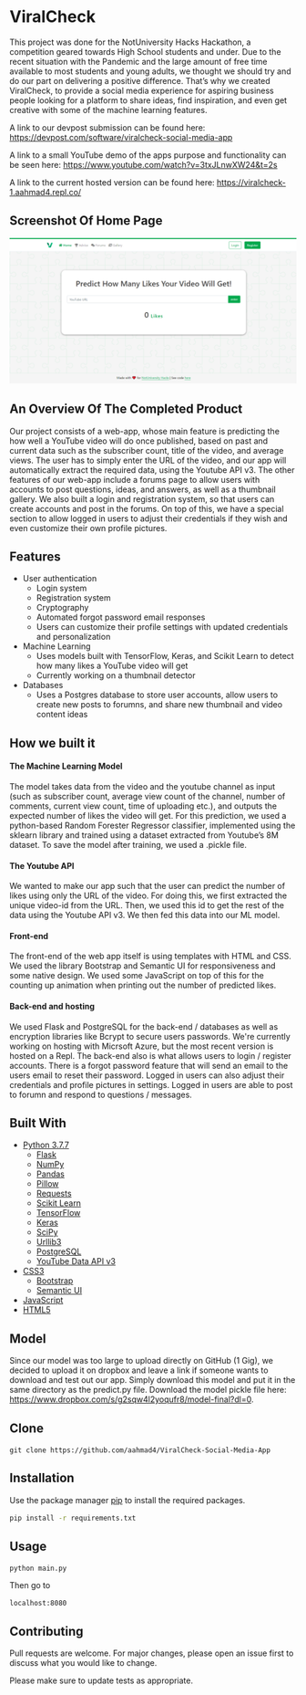# ViralCheck

This project was done for the NotUniversity Hacks Hackathon, a competition geared towards High School students and under. Due to the recent situation with the Pandemic and the large amount of free time available to most students and young adults, we thought we should try and do our part on delivering a positive difference. That’s why we created ViralCheck, to provide a social media experience for aspiring business people looking for a platform to share ideas, find inspiration, and even get creative with some of the machine learning features. 

A link to our devpost submission can be found here: https://devpost.com/software/viralcheck-social-media-app

A link to a small YouTube demo of the apps purpose and functionality can be seen here: https://www.youtube.com/watch?v=3txJLnwXW24&t=2s

A link to the current hosted version can be found here: https://viralcheck-1.aahmad4.repl.co/

## Screenshot Of Home Page
![](ViralCheckPic.PNG)

## An Overview Of The Completed Product

Our project consists of a web-app, whose main feature is predicting the how well a YouTube video will do once published, based on past and current data such as the subscriber count, title of the video, and average views. The user has to simply enter the URL of the video, and our app will automatically extract the required data, using the Youtube API v3. The other features of our web-app include a forums page to allow users with accounts to post questions, ideas, and answers, as well as a thumbnail gallery. We also built a login and registration system, so that users can create accounts and post in the forums. On top of this, we have a special section to allow logged in users to adjust their credentials if they wish and even customize their own profile pictures.

## Features

* User authentication
   * Login system
   * Registration system
   * Cryptography
   * Automated forgot password email responses
   * Users can customize their profile settings with updated credentials and personalization
* Machine Learning
   * Uses models built with TensorFlow, Keras, and Scikit Learn to detect how many likes a YouTube video will get
   * Currently working on a thumbnail detector
* Databases
   * Uses a Postgres database to store user accounts, allow users to create new posts to forumns, and share new thumbnail and video          content ideas
   
## How we built it

#### The Machine Learning Model
The model takes data from the video and the youtube channel as input (such as subscriber count, average view count of the channel, number of comments, current view count, time of uploading etc.), and outputs the expected number of likes the video will get. For this prediction, we used a python-based Random Forester Regressor classifier, implemented using the sklearn library and trained using a dataset extracted from Youtube’s 8M dataset. To save the model after training, we used a .pickle file. 

#### The Youtube API
We wanted to make our app such that the user can predict the number of likes using only the URL of the video. For doing this, we first extracted the unique video-id from the URL. Then, we used this id to get the rest of the data using the Youtube API v3. We then fed this data into our ML model.

#### Front-end
The front-end of the web app itself is using templates with HTML and CSS. We used the library Bootstrap and Semantic UI for responsiveness and some native design. We used some JavaScript on top of this for the counting up animation when printing out the number of predicted likes.

#### Back-end and hosting
We used Flask and PostgreSQL for the back-end / databases as well as encryption libraries like Bcrypt to secure users passwords. We're currently working on hosting with Micrsoft Azure, but the most recent version is hosted on a Repl. The back-end also is what allows users to login / register accounts. There is a forgot password feature that will send an email to the users email to reset their password. Logged in users can also adjust their credentials and profile pictures in settings. Logged in users are able to post to forumn and respond to questions / messages. 

## Built With

* [Python 3.7.7](https://www.python.org/)
   * [Flask](https://flask.palletsprojects.com/)
   * [NumPy](https://numpy.org/)
   * [Pandas](https://pandas.pydata.org/)
   * [Pillow](https://pillow.readthedocs.io/)
   * [Requests](https://requests.readthedocs.io/en/master/)
   * [Scikit Learn](https://scikit-learn.org/)
   * [TensorFlow](https://www.tensorflow.org/)
   * [Keras](https://keras.io/)   
   * [SciPy](https://www.scipy.org/)
   * [Urllib3](https://urllib3.readthedocs.io/en/latest/)
   * [PostgreSQL](https://www.postgresql.org/)
   * [YouTube Data API v3](https://developers.google.com/youtube/v3)
* [CSS3](https://developer.mozilla.org/en-US/docs/Archive/CSS3#:~:text=CSS3%20is%20the%20latest%20evolution,flexible%20box%20or%20grid%20layouts.)
   * [Bootstrap](https://getbootstrap.com/)
   * [Semantic UI](https://semantic-ui.com/)
* [JavaScript](https://www.javascript.com/)
* [HTML5](https://developer.mozilla.org/en-US/docs/Web/Guide/HTML/HTML5)

## Model
Since our model was too large to upload directly on GitHub (1 Gig), we decided to upload it on dropbox and leave a link if someone wants to download and test out our app. Simply download this model and put it in the same directory as the predict.py file. Download the model pickle file here: https://www.dropbox.com/s/g2sqw4l2yoqufr8/model-final?dl=0.

## Clone
```
git clone https://github.com/aahmad4/ViralCheck-Social-Media-App
```

## Installation

Use the package manager [pip](https://pip.pypa.io/en/stable/) to install the required packages.

```bash
pip install -r requirements.txt
```

## Usage
```
python main.py
```
Then go to 
```
localhost:8080
```

## Contributing

Pull requests are welcome. For major changes, please open an issue first to discuss what you would like to change.

Please make sure to update tests as appropriate.

